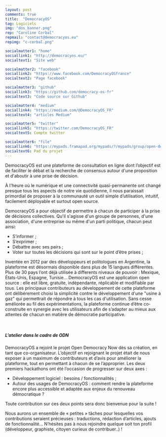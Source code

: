 ```yaml
---
layout: post
comments: true
title:  "DemocracyOS"
tag: Logiciels
img: "dos_banner.png"
rep: "Caroline Corbal"
repmail: "contact@democracyos.eu"
repimg: "c-corbal.png"

socialmatter1: "home"
sociallink1: "http://democracyos.eu/"
socialtext1: "Site web"

socialmatter2: "facebook"
sociallink2: "https://www.facebook.com/DemocracyOSfrance"
socialtext2: "Page facebook"

socialmatter3: "github"
sociallink3: "https://github.com/democracy-os-fr"
socialtext3: "Code source sur Github"

socialmatter4: "medium"
sociallink4: "https://medium.com/@DemocracyOS_FR"
socialtext4: "articles Medium"

socialmatter5: "twitter"
sociallink5: "https://twitter.com/DemocracyOS_FR"
socialtext5: Compte twitter

socialmatter6: "file"
sociallink6: "https://mypads.framapad.org/mypads/?/mypads/group/open-democracy-now-z42av7kt/pad/view/meetup-democracyos-odn3-y1iwu7th"
socialtext6: Pad du projet
---
```


DemocracyOS est une plateforme de consultation en ligne dont l’objectif est de faciliter le débat et la recherche de consensus autour d'une proposition et d'aboutir à une prise de décision.

À l'heure où le numérique et une connectivité quasi-permanente ont changé presque tous les aspects de notre vie quotidienne, il nous paraissait primordial de proposer à la communauté un outil simple d’utilisation, intuitif, facilement déployable et surtout open source.

DemocracyOS a pour objectif de permettre à chacun de participer à la prise de décisions collectives. Qu'il s'agisse d'un groupe de personnes, d'une association, d'une entreprise ou même d'un parti politique, chacun peut ainsi:
- S’informer ;
- S’exprimer ;
- Débattre avec ses pairs ;
- Voter sur toutes les décisions qui sont sur le point d’être prises ;

Inventée en 2012 par des développeurs et politologues en Argentine, la plateforme est désormais disponible dans plus de 15 langues différentes. Plus de 30 pays l’ont déjà utilisée à differents niveaux de pouvoir : Mexique, États-Unis, Espagne, Tunisie…
DemocracyOS est une application open source : elle est libre, gratuite, indépendante, réplicable et modifiable par tous. Les principaux contributeurs au développement de cette plateforme ont délibérement choisi la simplicité contre le développement d'une "usine à gaz" qui permettrait de répondre à tous les cas d'utilisation.
Sans cesse améliorée au fil des expérimentations, la plateforme continue d’être co-construite en synergie avec les utilisateurs afin de s’adapter au mieux aux attentes de chacun en matière de démocratie participative.

<br>

##### L'atelier dans le cadre de ODN

DemocracyOS a rejoint le projet Open Democracy Now dès sa création, en tant que co-organisateur. L’objectif en rejoignant le projet était de nous exposer à un maximum de contributeurs et d’avis pour améliorer la plateforme, tout en permettant à chacun de se l’approprier. Les deux premiers hackathons ont été l’occasion de progresser sur deux axes :
- Développement logiciel : besoins / fonctionnalités ;
- Autour des usages de DemocracyOS : comment rendre la plateforme encore plus accessible et adaptée aux enjeux du renouveau démocratique ?

Toute contribution sur ces deux points sera donc bienvenue pour la suite !

Nous aurons un ensemble de « petites » tâches pour lesquelles vos contributions seraient précieuses : traductions, rédaction d’articles, ajouts de fonctionnalité… N’hésites pas à nous rejoindre quelque soit ton profil (développeur, graphiste, citoyen curieux de contribuer..) !
